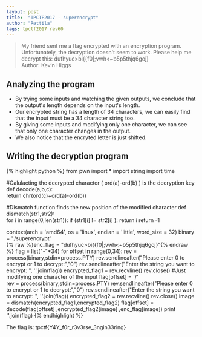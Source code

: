 ```yaml
---
layout: post
title:  "TPCTF2017 - superencrypt"
author: "Rettila"
tags: tpctf2017 rev60
---
```


> My friend sent me a flag encrypted with an encryption program. Unfortunately, the decryption doesn't seem to work. Please help me decrypt this: dufhyuc\>bi\{\{f0\|;vwh\<\~b5p5thjq6goj\}  
Author: Kevin Higgs

## Analyzing the program
- By trying some inputs and watching the given outputs, we conclude that the output's length depends on the input's length.
- Our encrypted string has a length of 34 characters, we can easily find that the input must be a 34 character string too.
- By giving some inputs and modifying only one character, we can see that only one character changes in the output. 
- We also notice that the encryted letter is just shifted.

## Writing the decryption program
{% highlight python %}
from pwn import *
import string
import time

#Calulacting the decrypted character ( ord(a)-ord(b) ) is the decryption key
def decode(a,b,c):	
	return chr(ord(c)+ord(a)-ord(b)) 

#Dismatch function finds the new position of the modified character
def dismatch(str1,str2):	
    for i in range(0,len(str1)):
        if (str1[i] != str2[i] ):
            return i
	return -1
	
context(arch = 'amd64', os = 'linux', endian = 'little', word_size = 32)
binary = './superencrypt'  
{% raw %}enc_flag = "dufhyuc>bi{{f0|;vwh<~b5p5thjq6goj}"{% endraw %}
flag = list("-"*34)
for offset in range(0,34):
    rev = process(binary,stdin=process.PTY)
    rev.sendlineafter("Please enter 0 to encrypt or 1 to decrypt:","0")
    rev.sendlineafter("Enter the string you want to encrypt: ", ''.join(flag))
    encrypted_flag1 = rev.recvline()
    rev.close()
    #Just modifying one character of the input
    flag[offset] = '/'	
    rev = process(binary,stdin=process.PTY)
    rev.sendlineafter("Please enter 0 to encrypt or 1 to decrypt:","0")
    rev.sendlineafter("Enter the string you want to encrypt: ", ''.join(flag))
    encrypted_flag2 = rev.recvline()
    rev.close()
    image = dismatch(encrypted_flag1,encrypted_flag2)
    flag[offset] = decode(flag[offset] ,encrypted_flag2[image] ,enc_flag[image])
    print ''.join(flag)
{% endhighlight %}

The flag is: tpctf\{Y4Y_f0r_r3v3rse_3ngin33ring\}
